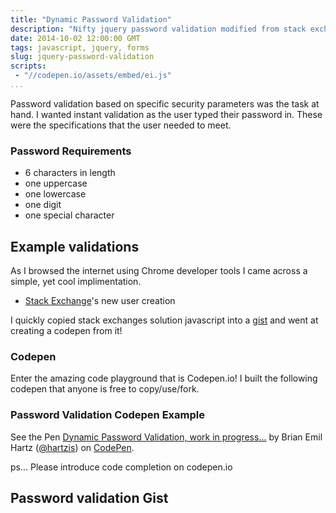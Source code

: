 ```yaml
---
title: "Dynamic Password Validation"
description: "Nifty jquery password validation modified from stack exchange logic"
date: 2014-10-02 12:00:00 GMT
tags: javascript, jquery, forms
slug: jquery-password-validation
scripts:
 - "//codepen.io/assets/embed/ei.js"
...
```


Password validation based on specific security parameters was the task at hand. I wanted instant validation as the user typed their password in. These were the specifications that the user needed to meet.

### Password Requirements
* 6 characters in length
* one uppercase
* one lowercase
* one digit
* one special character

## Example validations

As I browsed the internet using Chrome developer tools I came across a simple, yet cool implimentation.

* [Stack Exchange](https://stackexchange.com/users/login#create-account)'s new user creation

I quickly copied stack exchanges solution javascript into a [gist](https://gist.github.com/hartzis/6ae1980d3e90faf2c969) and went at creating a codepen from it!

### Codepen

Enter the amazing code playground that is Codepen.io! I built the following codepen that anyone is free to copy/use/fork.

### Password Validation Codepen Example

<p data-height="233" data-theme-id="9092" data-slug-hash="bgJqK" data-default-tab="result" data-user="hartzis" class='codepen'>See the Pen <a href='http://codepen.io/hartzis/pen/bgJqK/'>Dynamic Password Validation, work in progress...</a> by Brian Emil Hartz (<a href='http://codepen.io/hartzis'>@hartzis</a>) on <a href='http://codepen.io'>CodePen</a>.</p>

ps... Please introduce code completion on codepen.io

## Password validation Gist
<script src="https://gist.github.com/hartzis/6ae1980d3e90faf2c969.js"></script>
